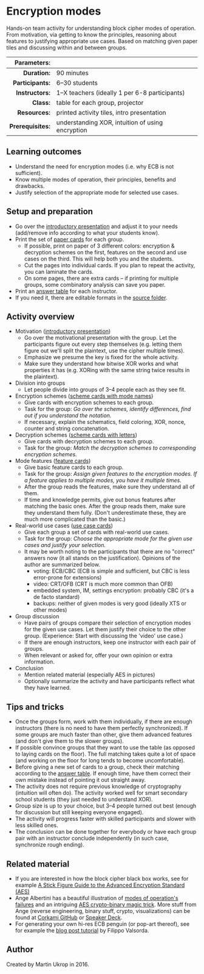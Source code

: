 # Encryption modes

Hands-on team activity for understanding block cipher modes of operation. From motivation, via getting to know the principles, reasoning about features to justifying appropriate use cases. Based on matching given paper tiles and discussing within and between groups.

| Parameters:        |                                     |
| -----------------: | :---------------------------------- |
| **Duration:**      | 90 minutes                          |
| **Participants:**  | 6–30 students                       |
| **Instructors:**   | 1–X teachers (ideally 1 per 6-8 participants)    |
| **Class:**         | table for each group, projector                  |
| **Resources:**     | printed activity tiles, intro presentation       |
| **Prerequisites:** | understanding XOR, intuition of using encryption |

## Learning outcomes

* Understand the need for encryption modes (i.e. why ECB is not sufficient).
* Know multiple modes of operation, their principles, benefits and drawbacks.
* Justify selection of the appropriate mode for selected use cases.

## Setup and preparation

* Go over the [introductory presentation](slides.pdf) and adjust it to your needs (add/remove info according to what your students know). 
* Print the set of [paper cards](cards.pdf) for each group.
  * If possible, print on paper of 3 different colors: encryption & decryption schemes on the first, features on the second and use cases on the third. This will help both you and the students.
  * Cut the pages into individual cards. If you plan to repeat the activity, you can laminate the cards.
  * On some pages, there are extra cards – if printing for multiple groups, some combinatory analysis can save you paper.
* Print an [answer table](key.pdf) for each instructor.
* If you need it, there are editable formats in the [source folder](sources).

## Activity overview

* Motivation ([introductory presentation](slides.pdf))
  * Go over the motivational presentation with the group. Let the participants figure out every step themselves (e.g. letting them figure out we'll split the plaintext, use the cipher multiple times).
  * Emphasize we presume the key is fixed for the whole activity.
  * Make sure they understand how bitwise XOR works and what properties it has (e.g. XORing with the same string twice results in the plaintext).
* Division into groups
  * Let people divide into groups of 3–4 people each as they see fit.
* Encryption schemes ([scheme cards with mode names](cards.pdf))
  * Give cards with encryption schemes to each group.
  * Task for the group: *Go over the schemes, identify differences, find out if you understand the notation.*
  * If necessary, explain the schematics, field coloring, XOR, nonce, counter and string concatenation.
* Decryption schemes ([scheme cards with letters](cards.pdf))
  * Give cards with decryption schemes to each group.
  * Task for the group: *Match the decryption schemes to corresponding encryption schemes.*
* Mode features ([feature cards](cards.pdf))
  * Give basic feature cards to each group.
  * Task for the group: *Assign given features to the encryption modes. If a feature applies to multiple modes, you have it multiple times.*
  * After the group reads the features, make sure they understand all of them.
  * If time and knowledge permits, give out bonus features after matching the basic ones. After the group reads them, make sure they understand them fully. (Don't underestimate these, they are much more complicated than the basic.)
* Real-world use cases ([use case cards](cards.pdf))
  * Give each group a set of cards with real-world use cases.
  * Task for the group: *Choose the appropriate mode for the given use cases and justify your selection.*
  * It may be worth noting to the participants that there are no "correct" answers now (it all stands on the justification). Opinions of the author are summarized below.
    * voting: ECB/CBC (ECB is simple and sufficient, but CBC is less error-prone for extensions)
    * video: CRT/OFB (CRT is much more common than OFB)
    * embedded system, IM, settings encryption: probably CBC (it's a de facto standard)
    * backups: neither of given modes is very good (ideally XTS or other modes)
* Group discussion
  * Have pairs of groups compare their selection of encryption modes for the given use cases. Let them justify their choice to the other group. (Experience: Start with discussing the 'video' use case.)
  * If there are enough instructors, keep one instructor with each pair of groups.
  * When relevant or asked for, offer your own opinion or extra information.
* Conclusion
  * Mention related material (especially AES in pictures)
  * Optionally summarize the activity and have participants reflect what they have learned.

## Tips and tricks

* Once the groups form, work with them individually, if there are enough instructors (there is no need to have them perfectly synchronized). If some groups are much faster than other, give them advanced features (and don't give them to the slower groups).
* If possible convince groups that they want to use the table (as opposed to laying cards on the floor). The full matching takes quite a lot of space (and working on the floor for long tends to become uncomfortable).
* Before giving a new set of cards to a group, check their matching according to the [answer table](key.pdf). If 
enough time, have them correct their own mistake instead of pointing it out straight away.
* The activity does not require previous knowledge of cryptography (intuition will often do). The activity worked well for smart secondary school students (they just needed to understand XOR).
* Group size is up to your choice, but 3–4 people turned out best (enough for discussion but still keeping everyone engaged).
* The activity will progress faster with skilled participants and slower with less skilled ones.
* The conclusion can be done together for everybody or have each group pair with an instructor conclude independently (in such case, synchronize rough ending).

## Related material

* If you are interested in how the block cipher black box works, see for example [A Stick Figure Guide to the Advanced Encryption Standard (AES)](http://www.moserware.com/2009/09/stick-figure-guide-to-advanced.html)
* Ange Albertini has a beautiful illustration of [modes of operation's failures](https://raw.githubusercontent.com/corkami/pics/master/binary/CryptoModes.png) and an intriguing [AES crypto-binary magic trick](https://speakerdeck.com/ange/when-aes-equals-episode-v). More stuff from Ange (reverse engineering, binary stuff, crypto, visualizations) can be found at [Corkami GitHub](https://github.com/corkami) or [Speaker Deck](https://speakerdeck.com/ange).
* For generating your own hi-res ECB penguin (or pop-art thereof), see for example the [blog post tutorial](https://blog.filippo.io/the-ecb-penguin/) by Filippo Valsorda.

## Author

Created by Martin Ukrop in 2016.
